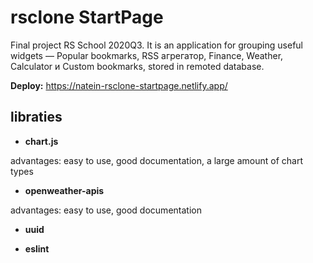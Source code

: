 # rsclone StartPage

Final project RS School 2020Q3. It is an application for grouping useful widgets — Popular bookmarks, RSS агрегатор, Finance, Weather, Calculator и Custom bookmarks, stored in remoted database.

**Deploy:** https://natein-rsclone-startpage.netlify.app/

## libraties

- **chart.js**

advantages: easy to use, good documentation, a large amount of chart types
<br>

- **openweather-apis**

advantages: easy to use, good documentation

- **uuid**

- **eslint**
